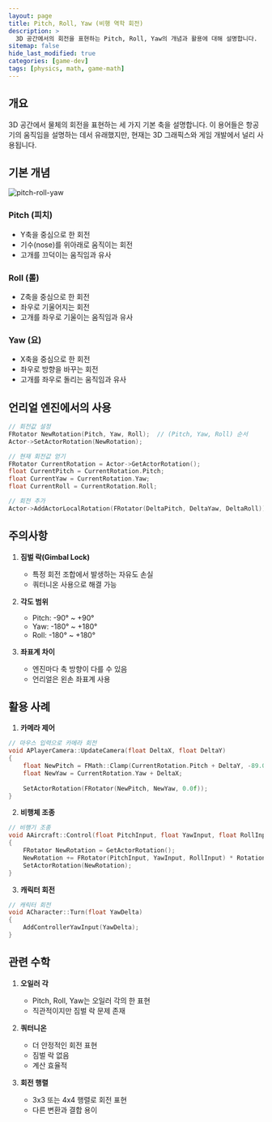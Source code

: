 ```yaml
---
layout: page
title: Pitch, Roll, Yaw (비행 역학 회전)
description: >
  3D 공간에서의 회전을 표현하는 Pitch, Roll, Yaw의 개념과 활용에 대해 설명합니다.
sitemap: false
hide_last_modified: true
categories: [game-dev]
tags: [physics, math, game-math]
---
```


## 개요

3D 공간에서 물체의 회전을 표현하는 세 가지 기본 축을 설명합니다. 이 용어들은 항공기의 움직임을 설명하는 데서 유래했지만, 현재는 3D 그래픽스와 게임 개발에서 널리 사용됩니다.

## 기본 개념

![pitch-roll-yaw](/assets/img/pitch-roll-yaw.png)

### Pitch (피치)
- Y축을 중심으로 한 회전
- 기수(nose)를 위아래로 움직이는 회전
- 고개를 끄덕이는 움직임과 유사

### Roll (롤)
- Z축을 중심으로 한 회전
- 좌우로 기울어지는 회전
- 고개를 좌우로 기울이는 움직임과 유사

### Yaw (요)
- X축을 중심으로 한 회전
- 좌우로 방향을 바꾸는 회전
- 고개를 좌우로 돌리는 움직임과 유사

## 언리얼 엔진에서의 사용

```cpp
// 회전값 설정
FRotator NewRotation(Pitch, Yaw, Roll);  // (Pitch, Yaw, Roll) 순서
Actor->SetActorRotation(NewRotation);

// 현재 회전값 얻기
FRotator CurrentRotation = Actor->GetActorRotation();
float CurrentPitch = CurrentRotation.Pitch;
float CurrentYaw = CurrentRotation.Yaw;
float CurrentRoll = CurrentRotation.Roll;

// 회전 추가
Actor->AddActorLocalRotation(FRotator(DeltaPitch, DeltaYaw, DeltaRoll));
```

## 주의사항

1. **짐벌 락(Gimbal Lock)**
   - 특정 회전 조합에서 발생하는 자유도 손실
   - 쿼터니온 사용으로 해결 가능

2. **각도 범위**
   - Pitch: -90° ~ +90°
   - Yaw: -180° ~ +180°
   - Roll: -180° ~ +180°

3. **좌표계 차이**
   - 엔진마다 축 방향이 다를 수 있음
   - 언리얼은 왼손 좌표계 사용

## 활용 사례

1. **카메라 제어**
```cpp
// 마우스 입력으로 카메라 회전
void APlayerCamera::UpdateCamera(float DeltaX, float DeltaY)
{
    float NewPitch = FMath::Clamp(CurrentRotation.Pitch + DeltaY, -89.0f, 89.0f);
    float NewYaw = CurrentRotation.Yaw + DeltaX;
    
    SetActorRotation(FRotator(NewPitch, NewYaw, 0.0f));
}
```

2. **비행체 조종**
```cpp
// 비행기 조종
void AAircraft::Control(float PitchInput, float YawInput, float RollInput)
{
    FRotator NewRotation = GetActorRotation();
    NewRotation += FRotator(PitchInput, YawInput, RollInput) * RotationRate * DeltaTime;
    SetActorRotation(NewRotation);
}
```

3. **캐릭터 회전**
```cpp
// 캐릭터 회전
void ACharacter::Turn(float YawDelta)
{
    AddControllerYawInput(YawDelta);
}
```

## 관련 수학

1. **오일러 각**
   - Pitch, Roll, Yaw는 오일러 각의 한 표현
   - 직관적이지만 짐벌 락 문제 존재

2. **쿼터니온**
   - 더 안정적인 회전 표현
   - 짐벌 락 없음
   - 계산 효율적

3. **회전 행렬**
   - 3x3 또는 4x4 행렬로 회전 표현
   - 다른 변환과 결합 용이 